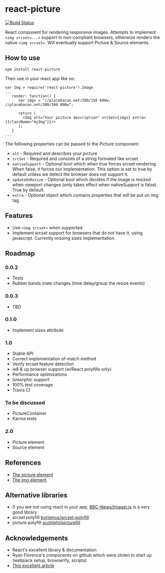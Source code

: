 # react-picture
[![Build Status](https://travis-ci.org/ldesplat/react-picture.svg?branch=master)](https://travis-ci.org/ldesplat/react-picture)

React component for rendering responsive images. Attempts to implement `<img srcset=...>` support in non-compliant browsers, otherwize renders the native `<img srcset>`. Will eventually support Picture & Source elements.

## How to use

```npm install react-picture```

Then use in your react app like so:

```
var Img = require('react-picture').Image
...
   render: function() {
   	  var imgs = "//placebacon.net/200/150 600w, //placebacon.net/300/300 800w";

      return (
      	<Img alt="Your picture description" srcSet={imgs} extra={{className="myImg"}}/>
      );
   }
...
```

The following properties can be passed to the Picture component:
- `alt` - Required and describes your picture
- `srcSet` - Required and consists of a string formated like srcset
- `nativeSupport` - Optional bool which when true forces srcset rendering. When false, it forces our implementation. This option is set to true by default unless we detect the browser does not support it.
- `updateOnResize` - Optional bool which decides if the image is resized when viewport changes (only takes effect when nativeSupport is false). True by default.
- `extra` - Optional object which contains properties that will be put on img tag

## Features

- Use `<img srcset>` when supported
- Implement srcset support for browsers that do not have it, using javascript. Currently missing sizes implementation.

## Roadmap

### 0.0.2
- Tests
- Rubber bands state changes (time delay/group the resize events)

### 0.0.3
- TBD

### 0.1.0
- Implement sizes attribute

### 1.0
- Stable API
- Correct implementation of match method
- Verify srcset feature detection
- ie8 & up browser support (w/React polyfills only)
- Performance optimizations
- Ismorphic support
- 100% test coverage
- Travis CI

### To be discussed
- PictureContainer
- Karma tests

### 2.0
- Picture element
- Source element

## References

- [The picture element](http://www.w3.org/html/wg/drafts/html/master/embedded-content.html#the-picture-element)
- [The img element](http://www.w3.org/html/wg/drafts/html/master/embedded-content.html#the-img-element)

## Alternative libraries

- If you are not using react in your app, [BBC-News/Imager.js](https://github.com/BBC-News/Imager.js) is a very good library
- srcset polyfill [borismus/srcset-polyfill](https://github.com/borismus/srcset-polyfill)
- picture polyfill [scottjehl/picturefill](https://github.com/scottjehl/picturefill)

## Acknowledgements

- React's excellent library & documentation
- Ryan Florence's components on github which were stolen to start up (webpack setup, browserify, scripts)
- [This excellent article](http://www.html5rocks.com/en/mobile/high-dpi/)
